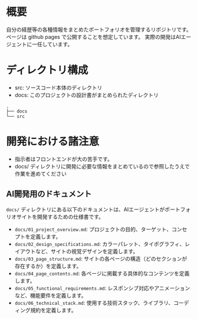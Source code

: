 # 概要

自分の経歴等の各種情報をまとめたポートフォリオを管理するリポジトリです。
ページは github pages で公開することを想定しています。
実際の開発はAIエージェントに一任しています。

# ディレクトリ構成

- src: ソースコード本体のディレクトリ
- docs: このプロジェクトの設計書がまとめられたディレクトリ

```
.
├── docs
└── src
```

# 開発における諸注意

- 指示者はフロントエンドが大の苦手です。
- docs/ ディレクトリに開発に必要な情報をまとめているので参照したうえで作業を進めてください

## AI開発用のドキュメント

`docs/` ディレクトリにある以下のドキュメントは、AIエージェントがポートフォリオサイトを開発するための仕様書です。

-   `docs/01_project_overview.md`: プロジェクトの目的、ターゲット、コンセプトを定義します。
-   `docs/02_design_specifications.md`: カラーパレット、タイポグラフィ、レイアウトなど、サイトの視覚デザインを定義します。
-   `docs/03_page_structure.md`: サイトの各ページの構造（どのセクションが存在するか）を定義します。
-   `docs/04_page_contents.md`: 各ページに掲載する具体的なコンテンツを定義します。
-   `docs/05_functional_requirements.md`: レスポンシブ対応やアニメーションなど、機能要件を定義します。
-   `docs/06_technical_stack.md`: 使用する技術スタック、ライブラリ、コーディング規約を定義します。
